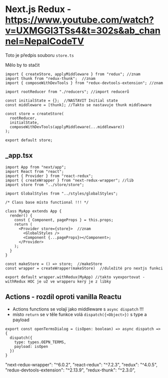 # Next.js Redux - https://www.youtube.com/watch?v=UXMGGI3TSs4&t=302s&ab_channel=NepalCodeTV

Toto je předpis souboru `store.ts`

Mělo by to stačit

```
import { createStore, applyMiddleware } from "redux"; //znam
import thunk from "redux-thunk";  //znam
import { composeWithDevTools } from "redux-devtools-extension"; //znam

import rootReducer from "./reducers"; //import reducerů

const initialState = {};  //NASTAVIT Initial state
const middleware = [thunk]; //Takto se nastavuje thunk middleware

const store = createStore(
  rootReducer,
  initialState,
  composeWithDevTools(applyMiddleware(...middleware))
);

export default store;
```

## \_app.tsx

```
import App from "next/app";
import React from "react";
import { Provider } from "react-redux";
import { createWrapper } from "next-redux-wrapper"; //lib
import store from "../store/store";

import GlobalStyles from "../styles/globalStyles";

/* Class base místo functional !!! */

class MyApp extends App {
  render() {
    const { Component, pageProps } = this.props;
    return (
      <Provider store={store}>  //znam
        <GlobalStyles />
        <Component {...pageProps}></Component>;
      </Provider>
    );
  }
}

const makeStore = () => store;  //makeStore
const wrapper = createWrapper(makeStore)  //duležité pro nextjs funkci

export default wrapper.withRedux(MyApp) //takto vyexportovat - withRedux HOC je už ve wrapperu kerý je z libky

```

## Actions - rozdíl oproti vanilla Reactu

- Actions functions se volají jako middleware s `async dispatch` !!!
- místo `return` se v těle funkce volá `dispatch({<Object>})` s type a payload

```
export const openTermsDialog = (isOpen: boolean) => async dispatch => {
  dispatch({
    type: types.OEPN_TERMS,
    payload: isOpen
  })
}
```

"next-redux-wrapper": "^6.0.2",
"react-redux": "^7.2.3",
"redux": "^4.0.5",
"redux-devtools-extension": "^2.13.9",
"redux-thunk": "^2.3.0",
